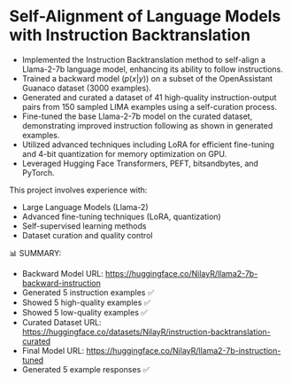 # Self-Alignment of Language Models with Instruction Backtranslation

*   Implemented the Instruction Backtranslation method to self-align a Llama-2-7b language model, enhancing its ability to follow instructions.
*   Trained a backward model ($p(x|y)$) on a subset of the OpenAssistant Guanaco dataset (3000 examples).
*   Generated and curated a dataset of 41 high-quality instruction-output pairs from 150 sampled LIMA examples using a self-curation process.
*   Fine-tuned the base Llama-2-7b model on the curated dataset, demonstrating improved instruction following as shown in generated examples.
*   Utilized advanced techniques including LoRA for efficient fine-tuning and 4-bit quantization for memory optimization on GPU.
*   Leveraged Hugging Face Transformers, PEFT, bitsandbytes, and PyTorch.

This project involves experience with:
*   Large Language Models (Llama-2)
*   Advanced fine-tuning techniques (LoRA, quantization)
*   Self-supervised learning methods
*   Dataset curation and quality control



📊 SUMMARY:
- Backward Model URL: https://huggingface.co/NilayR/llama2-7b-backward-instruction
- Generated 5 instruction examples ✅
- Showed 5 high-quality examples ✅
- Showed 5 low-quality examples ✅
- Curated Dataset URL: https://huggingface.co/datasets/NilayR/instruction-backtranslation-curated
- Final Model URL: https://huggingface.co/NilayR/llama2-7b-instruction-tuned
- Generated 5 example responses ✅



